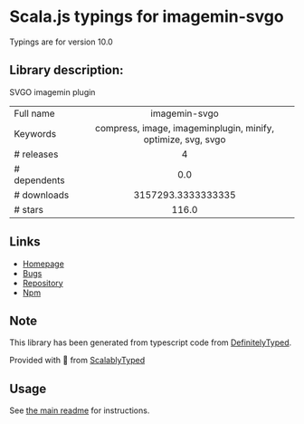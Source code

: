 
# Scala.js typings for imagemin-svgo

Typings are for version 10.0

## Library description:
SVGO imagemin plugin

|                    |                 |
| ------------------ | :-------------: |
| Full name          | imagemin-svgo |
| Keywords           | compress, image, imageminplugin, minify, optimize, svg, svgo |
| # releases         | 4 |
| # dependents       | 0.0 |
| # downloads        | 3157293.3333333335 |
| # stars            | 116.0 |

## Links
- [Homepage](https://github.com/imagemin/imagemin-svgo#readme)
- [Bugs](https://github.com/imagemin/imagemin-svgo/issues)
- [Repository](https://github.com/imagemin/imagemin-svgo)
- [Npm](https://www.npmjs.com/package/imagemin-svgo)
    


## Note
This library has been generated from typescript code from [DefinitelyTyped](https://definitelytyped.org).

Provided with :purple_heart: from [ScalablyTyped](https://github.com/oyvindberg/ScalablyTyped)

## Usage
See [the main readme](../../readme.md) for instructions.


